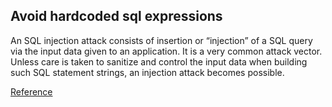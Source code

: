 ## Avoid hardcoded sql expressions

An SQL injection attack consists of insertion or “injection” of a SQL query via the input data given to an application. It is a very common attack vector. 
Unless care is taken to sanitize and control the input data when building such SQL statement strings, an injection attack becomes possible.

[Reference](https://docs.openstack.org/bandit/latest/plugins/b608_hardcoded_sql_expressions.html)